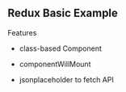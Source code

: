 ## Redux Basic Example

Features

- class-based Component
- componentWillMount

- jsonplaceholder to fetch API
